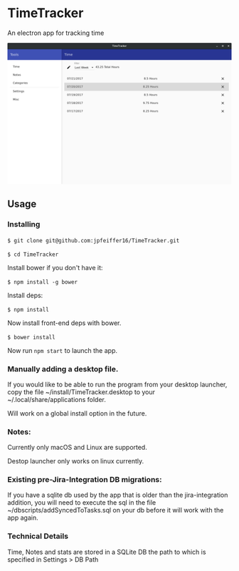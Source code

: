 # TimeTracker
An electron app for tracking time

![TimeTracker Screenshot](images/screenshots/TimeTrackerMain.png)

## Usage

### Installing
`$ git clone git@github.com:jpfeiffer16/TimeTracker.git`

`$ cd TimeTracker`

Install bower if you don't have it:

`$ npm install -g bower`

Install deps:

`$ npm install`

Now install front-end deps with bower.

`$ bower install`

Now run `npm start` to launch the app.

### Manually adding a desktop file.
If you would like to be able to run the program from your desktop launcher,
copy the file ~/install/TimeTracker.desktop to your ~/.local/share/applications
folder.

Will work on a global install option in the future.

### Notes:
Currently only macOS and Linux are supported.

Destop launcher only works on linux currently.

### Existing pre-Jira-Integration DB migrations:
If you have a sqlite db used by the app that is older than the jira-integration addition,
you will need to execute the sql in the file ~/dbscripts/addSyncedToTasks.sql on your db before 
it will work with the app again.

### Technical Details

Time, Notes and stats are stored in a SQLite DB the path to which is specified in
Settings > DB Path